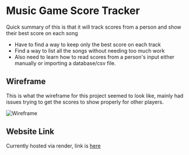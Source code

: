 # Music Game Score Tracker

Quick summary of this is that it will track scores from a person and show their best score on each song

- Have to find a way to keep only the best score on each track
- Find a way to list all the songs without needing too much work
- Also need to learn how to read scores from a person's input either manually or importing a database/csv file.

## Wireframe

This is what the wireframe for this project seemed to look like, mainly had issues trying to get the scores to show properly for other players.

![Wireframe](https://cdn.discordapp.com/attachments/524925957883297793/1086065761631604897/IMG_9027.jpg)


## Website Link

Currently hosted via render, link is [here](https://rg-score-tracker.onrender.com)